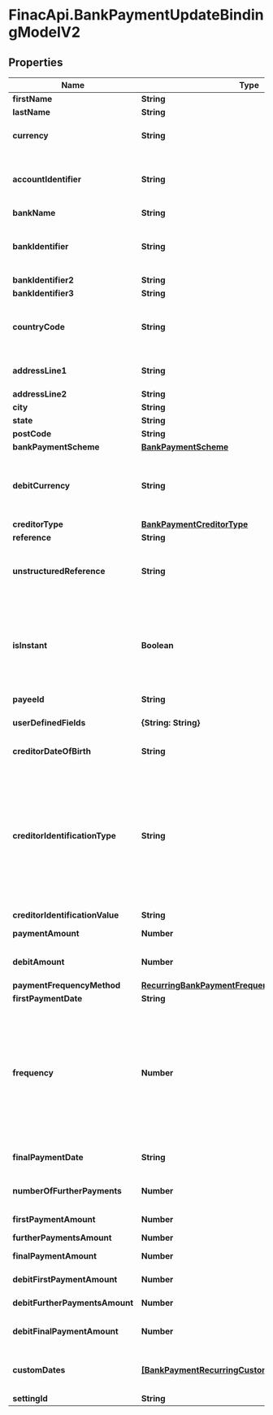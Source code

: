 # FinacApi.BankPaymentUpdateBindingModelV2

## Properties
Name | Type | Description | Notes
------------ | ------------- | ------------- | -------------
**firstName** | **String** | First name of beneficiary (Creditor) | [optional] 
**lastName** | **String** | Last name of beneficiary (Creditor) | [optional] 
**currency** | **String** | Specify the currency credited to the payee. ISO-4217 3 character currency code | [optional] 
**accountIdentifier** | **String** | Content varies on the target country and currency, see get GetBankPaymentValidation&#x27;s API for  further details. I.e.: the filed can conain IBAN, AccountNumber etc.. | [optional] 
**bankName** | **String** | Bank name | [optional] 
**bankIdentifier** | **String** | Content varies on the target country and currency, see get GetBankPaymentValidation&#x27;s API for  further details. I.e.: the filed can conain SWIFT, SortCode etc.. | [optional] 
**bankIdentifier2** | **String** | Bank Identifier 2 | [optional] 
**bankIdentifier3** | **String** | Bank Identifier 3 | [optional] 
**countryCode** | **String** | Country Code - ISO 3166-2. (Creditor)   This is used in order to determine the target country and so the payment is GBP Faster Payment, Sepa or International swift payments | [optional] 
**addressLine1** | **String** | Address line 1 - Required for SEPA Payments , International SWIFT Payments | [optional] 
**addressLine2** | **String** | Address line 2 | [optional] 
**city** | **String** | City | [optional] 
**state** | **String** | State | [optional] 
**postCode** | **String** | Post Code | [optional] 
**bankPaymentScheme** | [**BankPaymentScheme**](BankPaymentScheme.md) |  | [optional] 
**debitCurrency** | **String** | Required for multicurrency transactions to specify the currency debited from the payer. Required for SEPA payments and internations SWIFT payments - ISO-4217 3 character currency code | [optional] 
**creditorType** | [**BankPaymentCreditorType**](BankPaymentCreditorType.md) |  | [optional] 
**reference** | **String** | Description reference of payment | [optional] 
**unstructuredReference** | **String** | Unstuctured refenrece    Note: for certain characters that may break XML these need to be double encoded, so &amp; would be &lt;O31&amp;amp;lt;/O31&gt; when using standard HTML encoding | [optional] 
**isInstant** | **Boolean** | This boolean type field, indicates if an instant SEPA payment should occur. This functionality only works for SEPA payments.  True: Indicates that an instant sepa payment should happen and be completed in seconds  False: Indicates that a normal sepa payment should be done which can complete in days | [optional] 
**payeeId** | **String** | Payee reference id | [optional] 
**userDefinedFields** | **{String: String}** | User Defined fields.  This will hold extra information, that user would like to have in the transaction. | [optional] 
**creditorDateOfBirth** | **String** | Creditor&#x27;s date of birth, in \&quot;yyyy-MM-dd\&quot; format. | [optional] 
**creditorIdentificationType** | **String** | Creditor identification type. Values available: none, drivers_license, social_security_number, green_card, passport, visa, matricula_consular, registro_federal_de_contribuyentes, clave_unica_de_registro_de_poblacion, credential_de_elector, social_insurance_number, citizenship_papers, drivers_license_canadian, existing_credit_card_details, employer_identification_number, national_id, incorporation_number, others | [optional] 
**creditorIdentificationValue** | **String** | Creditor identification Value | [optional] 
**paymentAmount** | **Number** | Amount of payment. Required for OneOff payments. | [optional] 
**debitAmount** | **Number** | Required for multicurrency transaction to specify the amount debited from the payer | [optional] 
**paymentFrequencyMethod** | [**RecurringBankPaymentFrequencyMethod**](RecurringBankPaymentFrequencyMethod.md) |  | [optional] 
**firstPaymentDate** | **String** | Payment date yyyy-MM-dd | [optional] 
**frequency** | **Number** | How often a payment should occur in days.     When PaymentFrequencyMethod is Date:        (FinalPaymentDate - FirstPaymentDate) / Frequency must be an integer.      i.e.: When the date difference between the first and the final date is 10      Frequency cannot be 3,4,6,7,8. It can be 1,2,5,10.    When PaymentFrequencyMethod is Amount:        Each further payment follows the initial payment       by the amount of days specifed in \&quot;Frequency\&quot; | [optional] 
**finalPaymentDate** | **String** | Final payment date yyyy-MM-dd, used when PaymentFrequencyMethod is Date | [optional] 
**numberOfFurtherPayments** | **Number** | Number of further payment transactions, used when PaymentFrequencyMethod is Amount | [optional] 
**firstPaymentAmount** | **Number** | Amount of payment of the initial payment | [optional] 
**furtherPaymentsAmount** | **Number** | The amount of further payments | [optional] 
**finalPaymentAmount** | **Number** | Final payment amount, used when PaymentFrequencyMethod is Date | [optional] 
**debitFirstPaymentAmount** | **Number** | Debit first payment amount of recurring | [optional] 
**debitFurtherPaymentsAmount** | **Number** | Debit further payment amount of recurring | [optional] 
**debitFinalPaymentAmount** | **Number** | Debit final payment amount, used when PaymentFrequencyMethod is Date | [optional] 
**customDates** | [**[BankPaymentRecurringCustomDateBindingModelV2]**](BankPaymentRecurringCustomDateBindingModelV2.md) | List of dates and their respective amounts, used when PaymentFrequencyMethod is CustomDate | [optional] 
**settingId** | **String** | Setting Id of the recurring payment | [optional] 
